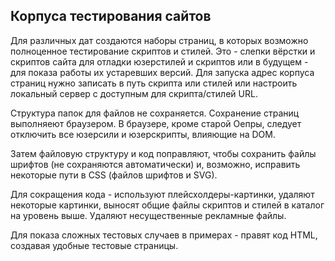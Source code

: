 ## Корпуса тестирования сайтов ##

Для различных дат создаются наборы страниц, в которых возможно полноценное тестирование скриптов и стилей. Это - слепки вёрстки и скриптов сайта для отладки юзерстилей и скриптов или в будущем - для показа работы их устаревших версий. Для запуска адрес корпуса страниц нужно записать в путь скрипта или стилей или настроить локальный сервер с доступным для скрипта/стилей URL.

Структура папок для файлов не сохраняется. Сохранение страниц выполняеют браузером. В браузере, кроме старой Оепры, следует отключить все юзерсили и юзерскрипты, влияющие на DOM.

Затем файловую структуру и код поправляют, чтобы сохранить файлы шрифтов (не сохраняются автоматически) и, возможно, исправить некоторые пути в CSS (файлов шрифтов и SVG).

Для сокращения кода - используют плейсхолдеры-картинки, удаляют некоторые картинки, выносят общие файлы скриптов и стилей в каталог на уровень выше. Удаляют несущественные рекламные файлы.

Для показа сложных тестовых случаев в примерах - правят код HTML, создавая удобные тестовые страницы.